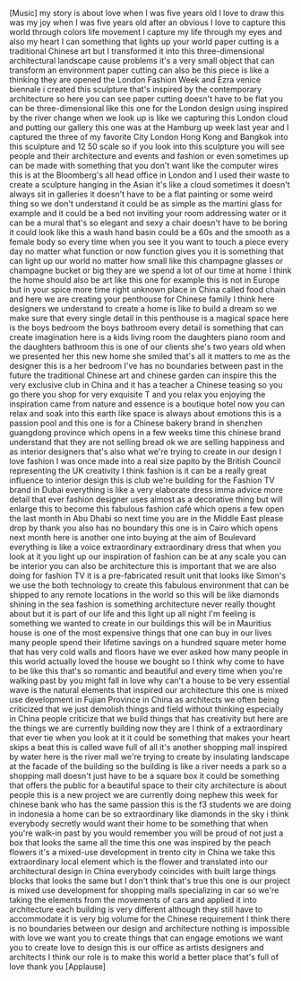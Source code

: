 
[Music]
my story is about love when I was five
years old I love to draw this was my joy
when I was five years old after an
obvious I love to capture this world
through colors life movement I capture
my life through my eyes and also my
heart I can something that lights up
your world paper cutting is a
traditional Chinese art but I
transformed it into this
three-dimensional architectural
landscape cause problems it&#39;s a very
small object that can transform an
environment paper cutting can also be
this piece is like a thinking they are
opened the London Fashion Week and Ezra
venice biennale i created this sculpture
that&#39;s inspired by the contemporary
architecture so here you can see paper
cutting doesn&#39;t have to be flat you can
be three-dimensional like this one for
the London design using inspired by the
river change when we look up is like we
capturing this London cloud and putting
our gallery this one was at the Hamburg
up week last year and I captured the
three of my favorite City London Hong
Kong and Bangkok into this sculpture and
12 50 scale so if you look into this
sculpture you will see people and their
architecture and events and fashion or
even sometimes up can be made with
something that you don&#39;t want like the
computer wires this is at the
Bloomberg&#39;s all head office in London
and I used their waste to create a
sculpture hanging in the Asian it&#39;s like
a cloud
sometimes it doesn&#39;t always sit in
galleries it doesn&#39;t have to be a flat
painting or some weird thing so we don&#39;t
understand it could be as simple as the
martini glass for example and it could
be a bed not inviting your room
addressing water or it can be a mural
that&#39;s so elegant and sexy a chair
doesn&#39;t have to be boring it could look
like this a wash hand basin could be a
60s and the smooth as a female body so
every time when you see it you want to
touch a piece every day no matter what
function or now function gives you it is
something that can light up our world no
matter how small like this champagne
glasses or champagne bucket or big they
are we spend a lot of our time at home I
think the home should also be art like
this one for example this is not in
Europe but in your spice more time right
unknown place in China called food chain
and here we are creating your penthouse
for Chinese family I think here
designers we understand to create a home
is like to build a dream so we make sure
that every single detail in this
penthouse is a magical space here is the
boys bedroom the boys bathroom every
detail is something that can create
imagination here is a kids living room
the daughters piano room and the
daughters bathroom this is one of our
clients she&#39;s two years old when we
presented her this new home she smiled
that&#39;s all it matters
to me as the designer this is a her
bedroom I&#39;ve has no boundaries between
past in the future the traditional
Chinese art and chinese garden can
inspire this the very exclusive club in
China and it has a teacher a Chinese
teasing so you go there you shop for
very exquisite T and you relax you
enjoying the inspiration came from
nature and essence is a boutique hotel
now you can relax and soak into this
earth like space is always about
emotions this is a passion pool and this
one is for a Chinese bakery brand in
shenzhen guangdong province which opens
in a few weeks time this chinese brand
understand that they are not selling
bread ok we are selling happiness and as
interior designers that&#39;s also what
we&#39;re trying to create in our design I
love fashion I was once made into a real
size papito by the British Council
representing the UK creativity I think
fashion is it can be a really great
influence to interior design this is
club we&#39;re building for the Fashion TV
brand in Dubai everything is like a very
elaborate dress imma advice more detail
that ever fashion designer uses almost
as a decorative thing but will enlarge
this to become this fabulous fashion
café which opens a few open the last
month in Abu Dhabi so next time you are
in the Middle East please drop by thank
you also has no boundary this one is in
Cairo which opens next month here is
another one into buying at the aim of
Boulevard everything is like a voice
extraordinary extraordinary dress that
when you look at it you light up our
inspiration of fashion can be at any
scale you can be interior you can also
be architecture this is important that
we are also doing for fashion TV it is a
pre-fabricated result unit that looks
like Simon&#39;s we use the both technology
to create this fabulous environment that
can be shipped to any remote locations
in the world so this will be like
diamonds shining in the sea fashion is
something architecture never really
thought about but it is part of our life
and this light up all night I&#39;m feeling
is something we wanted to create in our
buildings this will be in Mauritius
house is one of the most expensive
things that one can buy in our lives
many people spend their lifetime savings
on a hundred square meter home that has
very cold walls and floors have we ever
asked how many people in this world
actually loved the house we bought so I
think why come to have to be like this
that&#39;s so romantic and beautiful and
every time when you&#39;re walking past by
you might fall in love why can&#39;t a house
to be very essential wave is the natural
elements that inspired our architecture
this one is mixed use development in
Fujian Province in China as architects
we often being criticized that we just
demolish things and field without
thinking especially in China people
criticize that we build things that has
creativity but here are the things we
are currently building now they are I
think of a extraordinary that ever tie
when you look at it it could be
something that makes your heart skips a
beat this is called wave full of all
it&#39;s another shopping mall inspired by
water here is the river mall we&#39;re
trying to create by insulating landscape
at the facade of the building so the
building is like a river needs a park so
a shopping mall doesn&#39;t just have to be
a square box it could be something that
offers the public for a beautiful space
to their city architecture is about
people this is a new project we are
currently doing nephew this week for
chinese bank who has the same passion
this is the f3 students we are doing in
indonesia a home can be so extraordinary
like diamonds in the sky i think
everybody secretly would want their home
to be something that when you&#39;re walk-in
past by you would remember you will be
proud of not just a box that looks the
same all the time this one was inspired
by the peach flowers it&#39;s a mixed-use
development in trento city in China we
take this extraordinary local element
which is the flower and translated into
our architectural design in China
everybody coincides with built large
things blocks that looks the same but I
don&#39;t think that&#39;s true this one is our
project is mixed use development for
shopping malls specializing in car
so we&#39;re taking the elements from the
movements of cars and applied it into
architecture each building is very
different although they still have to
accommodate it is very big volume for
the Chinese requirement I think there is
no boundaries between our design and
architecture nothing is impossible with
love we want you to create things that
can engage emotions we want you to
create love to design this is our office
as artists designers and architects I
think our role is to make this world a
better place that&#39;s full of love thank
you
[Applause]
